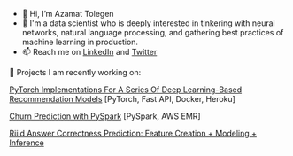 - 👋 Hi, I’m Azamat Tolegen
- 👀 I'm a data scientist who is deeply interested in tinkering with neural networks, natural language processing, and gathering best practices of machine learning in production. 
- 📫 Reach me on [LinkedIn](https://www.linkedin.com/in/azamat-tolegen-763969bb/) and [Twitter](https://twitter.com/Azamat07412948)

<!---
azamatolegen/azamatolegen is a ✨ special ✨ repository because its `README.md` (this file) appears on your GitHub profile.
You can click the Preview link to take a look at your changes.
--->

📝 Projects I am recently working on: 

[PyTorch Implementations For A Series Of Deep Learning-Based Recommendation Models](https://github.com/azamatolegen/pytorch-recommendation_systems) [PyTorch, Fast API, Docker, Heroku]

<!---
[Pytorch Targeted Sentiment Analysis](https://github.com/azamatolegen/pytorch-targeted-sentiment-analysis)
--->

[Churn Prediction with PySpark](https://github.com/azamatolegen/pyspark-churn-prediction) [PySpark, AWS EMR]

[Riiid Answer Correctness Prediction: Feature Creation + Modeling + Inference ](https://github.com/azamatolegen/kaggle-Riiid-prediction-LightGBM)
